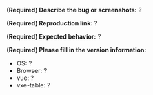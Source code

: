 **(Required) Describe the bug or screenshots:**
?

**(Required) Reproduction link:**
?

**(Required) Expected behavior:**
?

**(Required) Please fill in the version information:**

- OS: ?
- Browser: ?
- vue: ?
- vxe-table: ?
